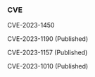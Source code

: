 



### CVE

CVE-2023-1450

CVE-2023-1190 (Published)

CVE-2023-1157 (Published)

CVE-2023-1010 (Published)




